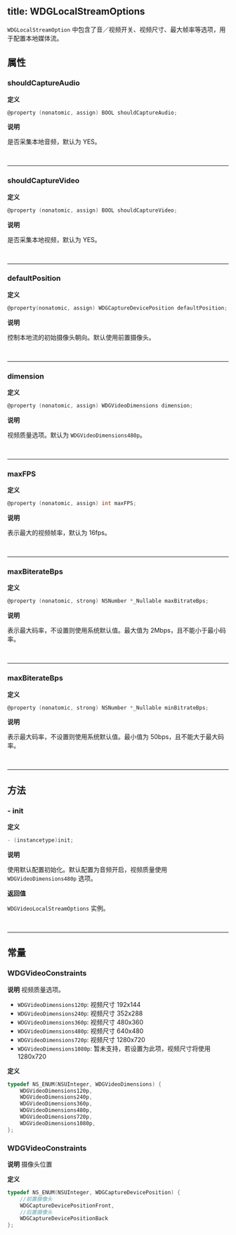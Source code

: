 title: WDGLocalStreamOptions
---

`WDGLocalStreamOption` 中包含了音／视频开关、视频尺寸、最大帧率等选项，用于配置本地媒体流。

## 属性

### shouldCaptureAudio

**定义**

```objectivec
@property (nonatomic, assign) BOOL shouldCaptureAudio;
```

**说明**

是否采集本地音频，默认为 YES。

</br>

---

### shouldCaptureVideo

**定义**

```objectivec
@property (nonatomic, assign) BOOL shouldCaptureVideo;
```

**说明**

是否采集本地视频，默认为 YES。

</br>

---

### defaultPosition

**定义**

```objectivec
@property(nonatomic, assign) WDGCaptureDevicePosition defaultPosition;
```

**说明**

控制本地流的初始摄像头朝向。默认使用前置摄像头。

</br>

---

### dimension

**定义**

```objectivec
@property (nonatomic, assign) WDGVideoDimensions dimension;
```

**说明**

视频质量选项。默认为 `WDGVideoDimensions480p`。

</br>

---

### maxFPS

**定义**

```objectivec
@property (nonatomic, assign) int maxFPS;
```

**说明**

表示最大的视频帧率，默认为 16fps。

</br>

---

### maxBiterateBps

**定义**

```objectivec
@property (nonatomic, strong) NSNumber *_Nullable maxBitrateBps;
```

**说明**

表示最大码率，不设置则使用系统默认值。最大值为 2Mbps，且不能小于最小码率。

</br>

---

### maxBiterateBps

**定义**

```objectivec
@property (nonatomic, strong) NSNumber *_Nullable minBitrateBps;
```

**说明**

表示最大码率，不设置则使用系统默认值。最小值为 50bps，且不能大于最大码率。

</br>

---

## 方法

### - init

**定义**

```objectivec
- (instancetype)init;
```

**说明**

使用默认配置初始化。默认配置为音频开启，视频质量使用 `WDGVideoDimensions480p` 选项。

**返回值**

`WDGVideoLocalStreamOptions` 实例。

</br>

---

## 常量

### WDGVideoConstraints

**说明**
视频质量选项。

- `WDGVideoDimensions120p`: 视频尺寸 192x144
- `WDGVideoDimensions240p`: 视频尺寸 352x288
- `WDGVideoDimensions360p`: 视频尺寸 480x360
- `WDGVideoDimensions480p`: 视频尺寸 640x480
- `WDGVideoDimensions720p`: 视频尺寸 1280x720
- `WDGVideoDimensions1080p`: 暂未支持，若设置为此项，视频尺寸将使用 1280x720

**定义**

```objectivec
typedef NS_ENUM(NSUInteger, WDGVideoDimensions) {
    WDGVideoDimensions120p,
    WDGVideoDimensions240p,
    WDGVideoDimensions360p,
    WDGVideoDimensions480p,
    WDGVideoDimensions720p,
    WDGVideoDimensions1080p, 
};
```




### WDGVideoConstraints

**说明**
摄像头位置

**定义**

```objectivec
typedef NS_ENUM(NSUInteger, WDGCaptureDevicePosition) {
    //前置摄像头
    WDGCaptureDevicePositionFront,
    //后置摄像头
    WDGCaptureDevicePositionBack
};
```

